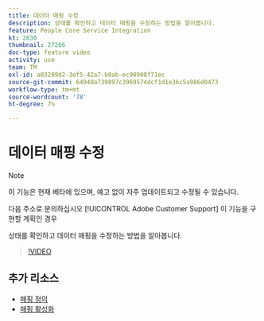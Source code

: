 ```yaml
---
title: 데이터 매핑 수정
description: 상태를 확인하고 데이터 매핑을 수정하는 방법을 알아봅니다.
feature: People Core Service Integration
kt: 2830
thumbnail: 27266
doc-type: feature video
activity: use
team: TM
exl-id: a03299d2-3ef5-42a7-b0ab-ec90908f71ec
source-git-commit: 64940a739897c3969574dcf1d1e36c5a986d0473
workflow-type: tm+mt
source-wordcount: '78'
ht-degree: 7%

---
```


# 데이터 매핑 수정

>[!NOTE]
>
>이 기능은 현재 베타에 있으며, 예고 없이 자주 업데이트되고 수정될 수 있습니다.
>
>다음 주소로 문의하십시오 [!UICONTROL Adobe Customer Support] 이 기능을 구현할 계획인 경우

상태를 확인하고 데이터 매핑을 수정하는 방법을 알아봅니다.

>[!VIDEO](https://video.tv.adobe.com/v/27266?quality=12)

## 추가 리소스

* [매핑 정의](https://experienceleague.adobe.com/docs/campaign-standard/using/integrating-with-adobe-cloud/adobe-experience-platform/data-connector/aep-mapping-definition.html)
* [매핑 활성화](https://experienceleague.adobe.com/docs/campaign-standard/using/integrating-with-adobe-cloud/adobe-experience-platform/data-connector/aep-mapping-activation.html)
